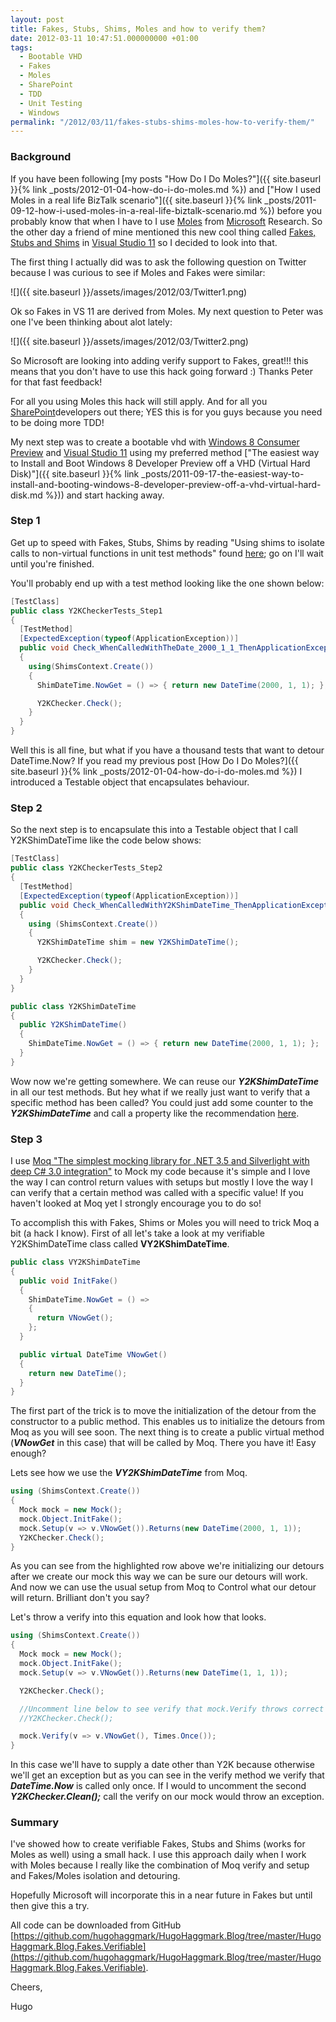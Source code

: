 ```yaml
---
layout: post
title: Fakes, Stubs, Shims, Moles and how to verify them?
date: 2012-03-11 10:47:51.000000000 +01:00
tags:
  - Bootable VHD
  - Fakes
  - Moles
  - SharePoint
  - TDD
  - Unit Testing
  - Windows
permalink: "/2012/03/11/fakes-stubs-shims-moles-how-to-verify-them/"
---
```


### Background

If you have been following [my posts "How Do I Do Moles?"]({{ site.baseurl }}{% link _posts/2012-01-04-how-do-i-do-moles.md %}) and ["How I used Moles in a real life BizTalk scenario"]({{ site.baseurl }}{% link _posts/2011-09-12-how-i-used-moles-in-a-real-life-biztalk-scenario.md %}) before you probably know that when I have to I use [Moles](http://research.microsoft.com/en-us/projects/pex/) from [Microsoft](http://www.microsoft.com) Research. So the other day a friend of mine mentioned this new cool thing called [Fakes, Stubs and Shims](<http://msdn.microsoft.com/en-us/library/hh549175(v=vs.110).aspx>) in [Visual Studio 11](http://www.microsoft.com/visualstudio/11/en-us) so I decided to look into that.

The first thing I actually did was to ask the following question on Twitter because I was curious to see if Moles and Fakes were similar:

![]({{ site.baseurl }}/assets/images/2012/03/Twitter1.png)

Ok so Fakes in VS 11 are derived from Moles. My next question to Peter was one I've been thinking about alot lately:

![]({{ site.baseurl }}/assets/images/2012/03/Twitter2.png)

So Microsoft are looking into adding verify support to Fakes, great!!! this means that you don't have to use this hack going forward :) Thanks Peter for that fast feedback!

For all you using Moles this hack will still apply. And for all you [SharePoint](http://sharepoint.microsoft.com/en-us/Pages/default.aspx)developers out there; YES this is for you guys because you need to be doing more TDD!

My next step was to create a bootable vhd with [Windows 8 Consumer Preview](http://windows.microsoft.com/en-US/windows-8/download "Windows 8 Consumer Preview") and [Visual Studio 11](http://www.microsoft.com/visualstudio/11/en-us) using my preferred method ["The easiest way to Install and Boot Windows 8 Developer Preview off a VHD (Virtual Hard Disk)"]({{ site.baseurl }}{% link _posts/2011-09-17-the-easiest-way-to-install-and-booting-windows-8-developer-preview-off-a-vhd-virtual-hard-disk.md %})) and start hacking away.

### Step 1

Get up to speed with Fakes, Stubs, Shims by reading "Using shims to isolate calls to non-virtual functions in unit test methods" found [here](<http://msdn.microsoft.com/en-us/library/hh549176(v=vs.110).aspx>); go on I'll wait until you're finished.

You'll probably end up with a test method looking like the one shown below:

```cs
[TestClass]
public class Y2KCheckerTests_Step1
{
  [TestMethod]
  [ExpectedException(typeof(ApplicationException))]
  public void Check_WhenCalledWithTheDate_2000_1_1_ThenApplicationExceptionIsThrowned()
  {
    using(ShimsContext.Create())
    {
      ShimDateTime.NowGet = () => { return new DateTime(2000, 1, 1); };

      Y2KChecker.Check();
    }
  }
}
```

Well this is all fine, but what if you have a thousand tests that want to detour DateTime.Now? If you read my previous post [How Do I Do Moles?]({{ site.baseurl }}{% link _posts/2012-01-04-how-do-i-do-moles.md %}) I introduced a Testable object that encapsulates behaviour.

### Step 2

So the next step is to encapsulate this into a Testable object that I call Y2KShimDateTime like the code below shows:

```cs
[TestClass]
public class Y2KCheckerTests_Step2
{
  [TestMethod]
  [ExpectedException(typeof(ApplicationException))]
  public void Check_WhenCalledWithY2KShimDateTime_ThenApplicationExceptionIsThrowned()
  {
    using (ShimsContext.Create())
    {
      Y2KShimDateTime shim = new Y2KShimDateTime();

      Y2KChecker.Check();
    }
  }
}

public class Y2KShimDateTime
{
  public Y2KShimDateTime()
  {
    ShimDateTime.NowGet = () => { return new DateTime(2000, 1, 1); };
  }
}
```

Wow now we're getting somewhere. We can reuse our _**Y2KShimDateTime**_ in all our test methods. But hey what if we really just want to verify that a specific method has been called? You could just add some counter to the _**Y2KShimDateTime**_ and call a property like the recommendation [here](http://stackoverflow.com/questions/6943332/how-to-assign-opt-from-multiple-delegates-for-a-moled-method/6949941#6949941).

### Step 3

I use [Moq "The simplest mocking library for .NET 3.5 and Silverlight with deep C# 3.0 integration"](http://code.google.com/p/moq/) to Mock my code because it's simple and I love the way I can control return values with setups but mostly I love the way I can verify that a certain method was called with a specific value! If you haven't looked at Moq yet I strongly encourage you to do so!

To accomplish this with Fakes, Shims or Moles you will need to trick Moq a bit (a hack I know). First of all let's take a look at my verifiable Y2KShimDateTime class called **VY2KShimDateTime**.

```cs
public class VY2KShimDateTime
{
  public void InitFake()
  {
    ShimDateTime.NowGet = () =>
    {
      return VNowGet();
    };
  }

  public virtual DateTime VNowGet()
  {
    return new DateTime();
  }
}
```

The first part of the trick is to move the initialization of the detour from the constructor to a public method. This enables us to initialize the detours from Moq as you will see soon. The next thing is to create a public virtual method (_**VNowGet**_ in this case) that will be called by Moq. There you have it! Easy enough?

Lets see how we use the _**VY2KShimDateTime**_ from Moq.

```cs
using (ShimsContext.Create())
{
  Mock mock = new Mock();
  mock.Object.InitFake();
  mock.Setup(v => v.VNowGet()).Returns(new DateTime(2000, 1, 1));
  Y2KChecker.Check();
}
```

As you can see from the highlighted row above we're initializing our detours after we create our mock this way we can be sure our detours will work. And now we can use the usual setup from Moq to Control what our detour will return. Brilliant don't you say?

Let's throw a verify into this equation and look how that looks.

```cs
using (ShimsContext.Create())
{
  Mock mock = new Mock();
  mock.Object.InitFake();
  mock.Setup(v => v.VNowGet()).Returns(new DateTime(1, 1, 1));

  Y2KChecker.Check();

  //Uncomment line below to see verify that mock.Verify throws correct message
  //Y2KChecker.Check();

  mock.Verify(v => v.VNowGet(), Times.Once());
}
```

In this case we'll have to supply a date other than Y2K because otherwise we'll get an exception but as you can see in the verify method we verify that _**DateTime.Now**_ is called only once. If I would to uncomment the second _**Y2KChecker.Clean();**_ call the verify on our mock would throw an exception.

### Summary

I've showed how to create verifiable Fakes, Stubs and Shims (works for Moles as well) using a small hack. I use this approach daily when I work with Moles because I really like the combination of Moq verify and setup and Fakes/Moles isolation and detouring.

Hopefully Microsoft will incorporate this in a near future in Fakes but until then give this a try.

All code can be downloaded from GitHub [https://github.com/hugohaggmark/HugoHaggmark.Blog/tree/master/HugoHaggmark.Blog.Fakes.Verifiable](https://github.com/hugohaggmark/HugoHaggmark.Blog/tree/master/HugoHaggmark.Blog.Fakes.Verifiable).

Cheers,

Hugo
